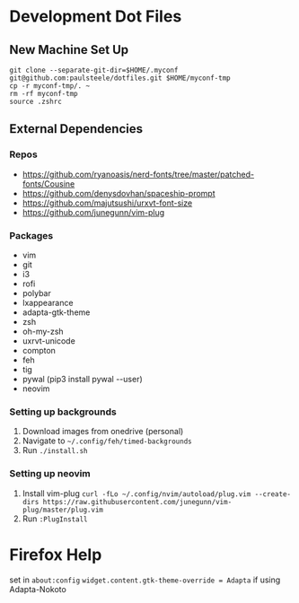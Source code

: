 # Development Dot Files

## New Machine Set Up
```
git clone --separate-git-dir=$HOME/.myconf git@github.com:paulsteele/dotfiles.git $HOME/myconf-tmp
cp -r myconf-tmp/. ~
rm -rf myconf-tmp
source .zshrc
```

## External Dependencies
### Repos
* https://github.com/ryanoasis/nerd-fonts/tree/master/patched-fonts/Cousine
* https://github.com/denysdovhan/spaceship-prompt
* https://github.com/majutsushi/urxvt-font-size
* https://github.com/junegunn/vim-plug
### Packages
* vim
* git
* i3
* rofi
* polybar
* lxappearance
* adapta-gtk-theme
* zsh
* oh-my-zsh
* uxrvt-unicode
* compton
* feh
* tig
* pywal (pip3 install pywal --user)
* neovim

### Setting up backgrounds
1. Download images from onedrive (personal)
2. Navigate to `~/.config/feh/timed-backgrounds`
3. Run `./install.sh`

### Setting up neovim
1. Install vim-plug `curl -fLo ~/.config/nvim/autoload/plug.vim --create-dirs https://raw.githubusercontent.com/junegunn/vim-plug/master/plug.vim`
2. Run `:PlugInstall`

# Firefox Help
set in `about:config` `widget.content.gtk-theme-override = Adapta` if using Adapta-Nokoto
